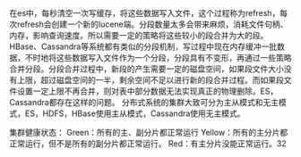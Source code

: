 在es中，每秒清空一次写缓存，将这些数据写入文件，这个过程称为refresh，每次refresh会创建一个新的lucene端。分段数量太多会带来麻烦，消耗文件句柄、内存，影响查询速度。所以需要一定的策略将这些较小的段合并为大的段。
HBase、Cassandra等系统都有类似的分段机制，写过程中现在内存缓冲一批数据，不时地将这些数据写入文件作为一个分段，分段具有不变形，再通过一些策略合并分段。分段合并过程中，新段的产生需要一定的磁盘空间，如果段文件大小没有上限，超过磁盘空间的一半，剩余空间不足以进行新的段合并过程。而如果段文件设置一定上限不再合并，则对表中部分数据无法实现真正的物理删除。ES，Cassandra都存在这样的问题。
分布式系统的集群大致可分为主从模式和无主模式，ES，HDFS，HBase使用主从模式，Cassandra使用无主模式。

集群健康状态：
Green：所有的主、副分片都正常运行
Yellow：所有的主分片都正常运行，但不是所有的副分片都正常运行。
Red：有主分片没能正常运行。32